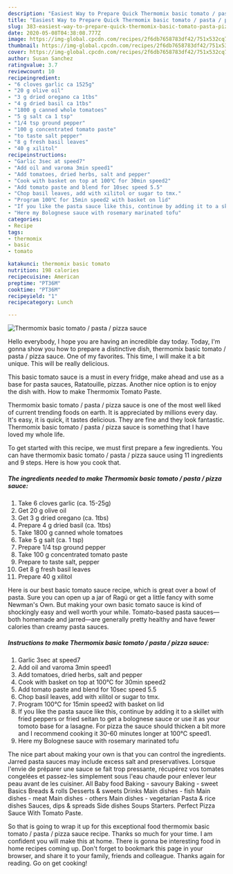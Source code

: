 ```yaml
---
description: "Easiest Way to Prepare Quick Thermomix basic tomato / pasta / pizza sauce"
title: "Easiest Way to Prepare Quick Thermomix basic tomato / pasta / pizza sauce"
slug: 383-easiest-way-to-prepare-quick-thermomix-basic-tomato-pasta-pizza-sauce
date: 2020-05-08T04:38:08.777Z
image: https://img-global.cpcdn.com/recipes/2f6db7658783df42/751x532cq70/thermomix-basic-tomato-pasta-pizza-sauce-recipe-main-photo.jpg
thumbnail: https://img-global.cpcdn.com/recipes/2f6db7658783df42/751x532cq70/thermomix-basic-tomato-pasta-pizza-sauce-recipe-main-photo.jpg
cover: https://img-global.cpcdn.com/recipes/2f6db7658783df42/751x532cq70/thermomix-basic-tomato-pasta-pizza-sauce-recipe-main-photo.jpg
author: Susan Sanchez
ratingvalue: 3.7
reviewcount: 10
recipeingredient:
- "6 cloves garlic ca 1525g"
- "20 g olive oil"
- "3 g dried oregano ca 1tbs"
- "4 g dried basil ca 1tbs"
- "1800 g canned whole tomatoes"
- "5 g salt ca 1 tsp"
- "1/4 tsp ground pepper"
- "100 g concentrated tomato paste"
- "to taste salt pepper"
- "8 g fresh basil leaves"
- "40 g xilitol"
recipeinstructions:
- "Garlic 3sec at speed7"
- "Add oil and varoma 3min speed1"
- "Add tomatoes, dried herbs, salt and pepper"
- "Cook with basket on top at 100℃ for 30min speed2"
- "Add tomato paste and blend for 10sec speed 5.5"
- "Chop basil leaves, add with xilitol or sugar to tmx."
- "Program 100℃ for 15min speed2 with basket on lid"
- "If you like the pasta sauce like this, continue by adding it to a skillet with fried peppers or fried seitan to get a bolognese sauce or use it as your tomoto base for a lasagne. For pizza the sauce should thicken a bit more and I recommend cooking it 30-60 minutes longer at 100℃ speed1."
- "Here my Bolognese sauce with rosemary marinated tofu"
categories:
- Recipe
tags:
- thermomix
- basic
- tomato

katakunci: thermomix basic tomato 
nutrition: 198 calories
recipecuisine: American
preptime: "PT36M"
cooktime: "PT36M"
recipeyield: "1"
recipecategory: Lunch

---
```



![Thermomix basic tomato / pasta / pizza sauce](https://img-global.cpcdn.com/recipes/2f6db7658783df42/751x532cq70/thermomix-basic-tomato-pasta-pizza-sauce-recipe-main-photo.jpg)

Hello everybody, I hope you are having an incredible day today. Today, I'm gonna show you how to prepare a distinctive dish, thermomix basic tomato / pasta / pizza sauce. One of my favorites. This time, I will make it a bit unique. This will be really delicious.

This basic tomato sauce is a must in every fridge, make ahead and use as a base for pasta sauces, Ratatouille, pizzas. Another nice option is to enjoy the dish with. How to make Thermomix Tomato Paste.

Thermomix basic tomato / pasta / pizza sauce is one of the most well liked of current trending foods on earth. It is appreciated by millions every day. It's easy, it is quick, it tastes delicious. They are fine and they look fantastic. Thermomix basic tomato / pasta / pizza sauce is something that I have loved my whole life.


To get started with this recipe, we must first prepare a few ingredients. You can have thermomix basic tomato / pasta / pizza sauce using 11 ingredients and 9 steps. Here is how you cook that.

<!--inarticleads1-->

##### The ingredients needed to make Thermomix basic tomato / pasta / pizza sauce:

1. Take 6 cloves garlic (ca. 15-25g)
1. Get 20 g olive oil
1. Get 3 g dried oregano (ca. 1tbs)
1. Prepare 4 g dried basil (ca. 1tbs)
1. Take 1800 g canned whole tomatoes
1. Take 5 g salt (ca. 1 tsp)
1. Prepare 1/4 tsp ground pepper
1. Take 100 g concentrated tomato paste
1. Prepare to taste salt, pepper
1. Get 8 g fresh basil leaves
1. Prepare 40 g xilitol


Here is our best basic tomato sauce recipe, which is great over a bowl of pasta. Sure you can open up a jar of Ragú or get a little fancy with some Newman&#39;s Own. But making your own basic tomato sauce is kind of shockingly easy and well worth your while. Tomato-based pasta sauces—both homemade and jarred—are generally pretty healthy and have fewer calories than creamy pasta sauces. 

<!--inarticleads2-->

##### Instructions to make Thermomix basic tomato / pasta / pizza sauce:

1. Garlic 3sec at speed7
1. Add oil and varoma 3min speed1
1. Add tomatoes, dried herbs, salt and pepper
1. Cook with basket on top at 100℃ for 30min speed2
1. Add tomato paste and blend for 10sec speed 5.5
1. Chop basil leaves, add with xilitol or sugar to tmx.
1. Program 100℃ for 15min speed2 with basket on lid
1. If you like the pasta sauce like this, continue by adding it to a skillet with fried peppers or fried seitan to get a bolognese sauce or use it as your tomoto base for a lasagne. For pizza the sauce should thicken a bit more and I recommend cooking it 30-60 minutes longer at 100℃ speed1.
1. Here my Bolognese sauce with rosemary marinated tofu


The nice part about making your own is that you can control the ingredients. Jarred pasta sauces may include excess salt and preservatives. Lorsque l&#39;envie de préparer une sauce se fait trop pressante, récupérez vos tomates congelées et passez-les simplement sous l&#39;eau chaude pour enlever leur peau avant de les cuisiner. All Baby food Baking - savoury Baking - sweet Basics Breads &amp; rolls Desserts &amp; sweets Drinks Main dishes - fish Main dishes - meat Main dishes - others Main dishes - vegetarian Pasta &amp; rice dishes Sauces, dips &amp; spreads Side dishes Soups Starters. Perfect Pizza Sauce With Tomato Paste. 

So that is going to wrap it up for this exceptional food thermomix basic tomato / pasta / pizza sauce recipe. Thanks so much for your time. I am confident you will make this at home. There is gonna be interesting food in home recipes coming up. Don't forget to bookmark this page in your browser, and share it to your family, friends and colleague. Thanks again for reading. Go on get cooking!
